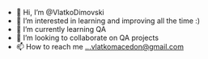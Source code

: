 - 👋 Hi, I’m @VlatkoDimovski
- 👀 I’m interested in learning and improving all the time :)
- 🌱 I’m currently learning QA
- 💞️ I’m looking to collaborate on QA projects 
- 📫 How to reach me ...vlatkomacedon@gmail.com 

<!---
VlatkoDimovski/VlatkoDimovski is a ✨ special ✨ repository because its `README.md` (this file) appears on your GitHub profile.
You can click the Preview link to take a look at your changes.
--->
